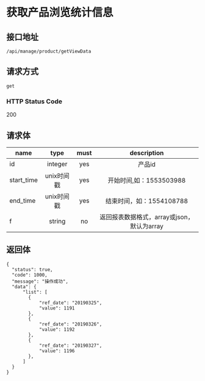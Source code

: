 # 获取产品浏览统计信息

## 接口地址

`/api/manage/product/getViewData`

## 请求方式

`get`

### HTTP Status Code

200

## 请求体

| name     | type     | must     | description |
|----------|:--------:|:--------:|:--------:|
| id  | integer   | yes      | 产品id  |
| start_time   | unix时间戳   | yes     | 开始时间,如：1553503988 |
| end_time   | unix时间戳   | yes     | 结束时间，如：1554108788 |
| f   | string   | no     | 返回报表数据格式，array或json，默认为array |


## 返回体

```json5
{
  "status": true,
  "code": 1000,
  "message": "操作成功",
  "data": {
      "list": [
        {
            "ref_date": "20190325",
            "value": 1191
        },
        {
            "ref_date": "20190326",
            "value": 1192
        },
        {
            "ref_date": "20190327",
            "value": 1196
        },
      ]
  }
}
``` 
